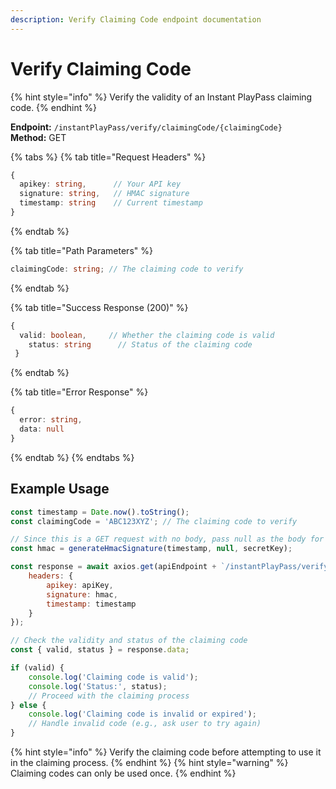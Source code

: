 ```yaml
---
description: Verify Claiming Code endpoint documentation
---
```


# Verify Claiming Code

{% hint style="info" %} Verify the validity of an Instant PlayPass claiming code. {% endhint %}

**Endpoint:** `/instantPlayPass/verify/claimingCode/{claimingCode}`  
**Method:** GET

{% tabs %} {% tab title="Request Headers" %}

```typescript
{
  apikey: string,      // Your API key
  signature: string,   // HMAC signature
  timestamp: string    // Current timestamp
}
```

{% endtab %}

{% tab title="Path Parameters" %}

```typescript
claimingCode: string; // The claiming code to verify
```

{% endtab %}

{% tab title="Success Response (200)" %}

```typescript
{
  valid: boolean,     // Whether the claiming code is valid
    status: string      // Status of the claiming code
 }
```

{% endtab %}

{% tab title="Error Response" %}

```typescript
{
  error: string,
  data: null
}
```

{% endtab %} {% endtabs %}

## Example Usage

```javascript
const timestamp = Date.now().toString();
const claimingCode = 'ABC123XYZ'; // The claiming code to verify

// Since this is a GET request with no body, pass null as the body for HMAC
const hmac = generateHmacSignature(timestamp, null, secretKey);

const response = await axios.get(apiEndpoint + `/instantPlayPass/verify/claimingCode/${claimingCode}`, {
    headers: {
        apikey: apiKey,
        signature: hmac,
        timestamp: timestamp
    }
});

// Check the validity and status of the claiming code
const { valid, status } = response.data;

if (valid) {
    console.log('Claiming code is valid');
    console.log('Status:', status);
    // Proceed with the claiming process
} else {
    console.log('Claiming code is invalid or expired');
    // Handle invalid code (e.g., ask user to try again)
}
```

{% hint style="info" %} Verify the claiming code before attempting to use it in the claiming process. {% endhint %} {% hint style="warning" %} Claiming codes can only be used once. {% endhint %}
